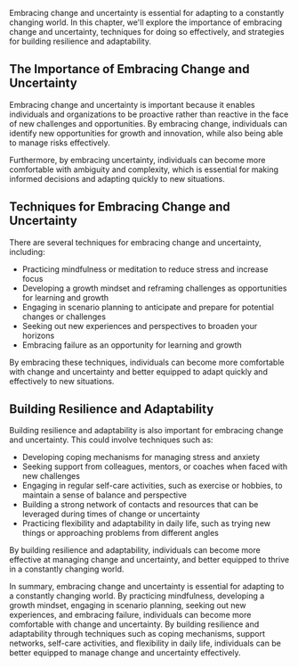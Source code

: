 
Embracing change and uncertainty is essential for adapting to a constantly changing world. In this chapter, we'll explore the importance of embracing change and uncertainty, techniques for doing so effectively, and strategies for building resilience and adaptability.

The Importance of Embracing Change and Uncertainty
--------------------------------------------------

Embracing change and uncertainty is important because it enables individuals and organizations to be proactive rather than reactive in the face of new challenges and opportunities. By embracing change, individuals can identify new opportunities for growth and innovation, while also being able to manage risks effectively.

Furthermore, by embracing uncertainty, individuals can become more comfortable with ambiguity and complexity, which is essential for making informed decisions and adapting quickly to new situations.

Techniques for Embracing Change and Uncertainty
-----------------------------------------------

There are several techniques for embracing change and uncertainty, including:

* Practicing mindfulness or meditation to reduce stress and increase focus
* Developing a growth mindset and reframing challenges as opportunities for learning and growth
* Engaging in scenario planning to anticipate and prepare for potential changes or challenges
* Seeking out new experiences and perspectives to broaden your horizons
* Embracing failure as an opportunity for learning and growth

By embracing these techniques, individuals can become more comfortable with change and uncertainty and better equipped to adapt quickly and effectively to new situations.

Building Resilience and Adaptability
------------------------------------

Building resilience and adaptability is also important for embracing change and uncertainty. This could involve techniques such as:

* Developing coping mechanisms for managing stress and anxiety
* Seeking support from colleagues, mentors, or coaches when faced with new challenges
* Engaging in regular self-care activities, such as exercise or hobbies, to maintain a sense of balance and perspective
* Building a strong network of contacts and resources that can be leveraged during times of change or uncertainty
* Practicing flexibility and adaptability in daily life, such as trying new things or approaching problems from different angles

By building resilience and adaptability, individuals can become more effective at managing change and uncertainty, and better equipped to thrive in a constantly changing world.

In summary, embracing change and uncertainty is essential for adapting to a constantly changing world. By practicing mindfulness, developing a growth mindset, engaging in scenario planning, seeking out new experiences, and embracing failure, individuals can become more comfortable with change and uncertainty. By building resilience and adaptability through techniques such as coping mechanisms, support networks, self-care activities, and flexibility in daily life, individuals can be better equipped to manage change and uncertainty effectively.

